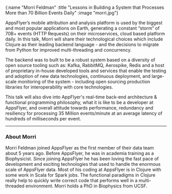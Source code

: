 {:name  "Morri Feldman"
 :title "Lessons in Building a System that Processes More than 70 Billion Events Daily"
 :image "morri.jpg"}

AppsFlyer’s mobile attribution and analysis platform is used by the biggest and most popular applications on Earth, generating a constant “storm” of 70B+ events (HTTP Requests) on their microservices, cloud based platform daily. In this talk, Morri will share their technological choices which include Clojure as their leading backend language - and the decisions to migrate from Python for improved multi-threading and concurrency.

The backend was to built to be a robust system based on a diversity of open source tooling such as: Kafka, RabbitMQ, Aerospike, Redis and a host of proprietary in-house developed tools and services that enable the testing and adoption of new data technologies, continuous deployment, and large-scale monitoring of the system - including open sourcing production libraries for interoperability with core technologies.

This talk will also dive into AppFlyer's real-time back-end architecture & functional programming philosophy, what it is like to be a developer at AppsFlyer, and overall attitude towards performance, redundancy and resiliency for processing 35 Million events/minute at an average latency of hundreds of milliseconds per event.

---

### About Morri

Morri Feldman joined AppsFlyer as the first member of their data team about 5 years ago. Before AppsFlyer, he was in academia training as a Biophysicist. Since joining AppsFlyer he has been loving the fast pace of development and exciting technologies that used to handle the enormous scale of AppsFlyer data. Most of his coding at AppsFlyer is in Clojure with some work in Scala for Spark jobs. The functional paradigms in Clojure really help to quickly write correct code that performs well in a multi-threaded environment. Morri holds a PhD in Biophysics from UCSF.